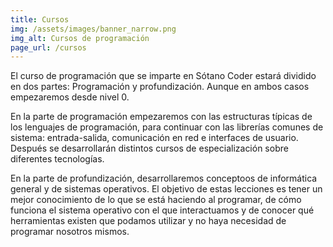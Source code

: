 ```yaml
---
title: Cursos
img: /assets/images/banner_narrow.png
img_alt: Cursos de programación
page_url: /cursos
---
```

El curso de programación que se imparte en Sótano Coder estará dividido en dos
partes: Programación y profundización. Aunque en ambos casos empezaremos desde
nivel 0.

En la parte de programación empezaremos con las estructuras típicas de los lenguajes
de programación, para continuar con las librerías comunes de sistema: entrada-salida,
comunicación en red e interfaces de usuario. Después se desarrollarán distintos cursos
de especialización sobre diferentes tecnologías.

En la parte de profundización, desarrollaremos conceptoos de informática general y
de sistemas operativos. El objetivo de estas lecciones es tener un mejor conocimiento
de lo que se está haciendo al programar, de cómo funciona el sistema operativo
con el que interactuamos y de conocer qué herramientas existen que podamos utilizar
y no haya necesidad de programar nosotros mismos.
